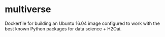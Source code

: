 # multiverse
Dockerfile for building an Ubuntu 16.04 image configured to work with the best known Python packages for data science + H2Oai. 
